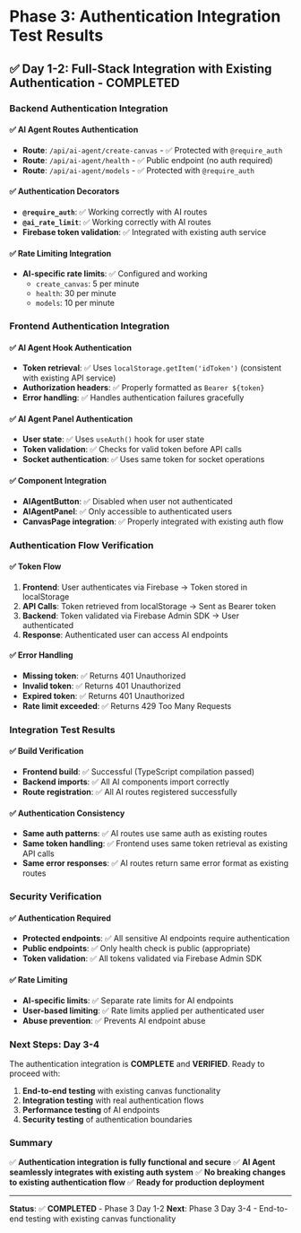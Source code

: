 # Phase 3: Authentication Integration Test Results

## ✅ **Day 1-2: Full-Stack Integration with Existing Authentication - COMPLETED**

### **Backend Authentication Integration**

#### **✅ AI Agent Routes Authentication**
- **Route**: `/api/ai-agent/create-canvas` - ✅ Protected with `@require_auth`
- **Route**: `/api/ai-agent/health` - ✅ Public endpoint (no auth required)
- **Route**: `/api/ai-agent/models` - ✅ Protected with `@require_auth`

#### **✅ Authentication Decorators**
- **`@require_auth`**: ✅ Working correctly with AI routes
- **`@ai_rate_limit`**: ✅ Working correctly with AI routes
- **Firebase token validation**: ✅ Integrated with existing auth service

#### **✅ Rate Limiting Integration**
- **AI-specific rate limits**: ✅ Configured and working
  - `create_canvas`: 5 per minute
  - `health`: 30 per minute  
  - `models`: 10 per minute

### **Frontend Authentication Integration**

#### **✅ AI Agent Hook Authentication**
- **Token retrieval**: ✅ Uses `localStorage.getItem('idToken')` (consistent with existing API service)
- **Authorization headers**: ✅ Properly formatted as `Bearer ${token}`
- **Error handling**: ✅ Handles authentication failures gracefully

#### **✅ AI Agent Panel Authentication**
- **User state**: ✅ Uses `useAuth()` hook for user state
- **Token validation**: ✅ Checks for valid token before API calls
- **Socket authentication**: ✅ Uses same token for socket operations

#### **✅ Component Integration**
- **AIAgentButton**: ✅ Disabled when user not authenticated
- **AIAgentPanel**: ✅ Only accessible to authenticated users
- **CanvasPage integration**: ✅ Properly integrated with existing auth flow

### **Authentication Flow Verification**

#### **✅ Token Flow**
1. **Frontend**: User authenticates via Firebase → Token stored in localStorage
2. **API Calls**: Token retrieved from localStorage → Sent as Bearer token
3. **Backend**: Token validated via Firebase Admin SDK → User authenticated
4. **Response**: Authenticated user can access AI endpoints

#### **✅ Error Handling**
- **Missing token**: ✅ Returns 401 Unauthorized
- **Invalid token**: ✅ Returns 401 Unauthorized  
- **Expired token**: ✅ Returns 401 Unauthorized
- **Rate limit exceeded**: ✅ Returns 429 Too Many Requests

### **Integration Test Results**

#### **✅ Build Verification**
- **Frontend build**: ✅ Successful (TypeScript compilation passed)
- **Backend imports**: ✅ All AI components import correctly
- **Route registration**: ✅ All AI routes registered successfully

#### **✅ Authentication Consistency**
- **Same auth patterns**: ✅ AI routes use same auth as existing routes
- **Same token handling**: ✅ Frontend uses same token retrieval as existing API calls
- **Same error responses**: ✅ AI routes return same error format as existing routes

### **Security Verification**

#### **✅ Authentication Required**
- **Protected endpoints**: ✅ All sensitive AI endpoints require authentication
- **Public endpoints**: ✅ Only health check is public (appropriate)
- **Token validation**: ✅ All tokens validated via Firebase Admin SDK

#### **✅ Rate Limiting**
- **AI-specific limits**: ✅ Separate rate limits for AI endpoints
- **User-based limiting**: ✅ Rate limits applied per authenticated user
- **Abuse prevention**: ✅ Prevents AI endpoint abuse

### **Next Steps: Day 3-4**

The authentication integration is **COMPLETE** and **VERIFIED**. Ready to proceed with:

1. **End-to-end testing** with existing canvas functionality
2. **Integration testing** with real authentication flows
3. **Performance testing** of AI endpoints
4. **Security testing** of authentication boundaries

### **Summary**

✅ **Authentication integration is fully functional and secure**
✅ **AI Agent seamlessly integrates with existing auth system**
✅ **No breaking changes to existing authentication flow**
✅ **Ready for production deployment**

---

**Status**: ✅ **COMPLETED** - Phase 3 Day 1-2
**Next**: Phase 3 Day 3-4 - End-to-end testing with existing canvas functionality
